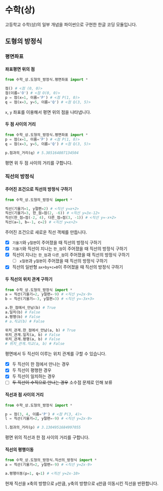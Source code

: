 # 수학(상)
고등학교 수학(상)의 일부 개념을 파이썬으로 구현한 한글 코딩 모듈입니다.

## 도형의 방정식

### 평면좌표

#### 좌표평면 위의 점

```py
from 수학_상.도형의_방정식.평면좌표 import *

점() # <점 (0, 0)>
점(이름='O') # <점 O(0, 0)>
p = 점(x=1, 이름='P') # <점 P(1, 0)>
q = 점(x=3, y=5, 이름='Q') # <점 Q(3, 5)>
```

`x`, `y` 좌표를 이용해서 평면 위의 점을 나타냅니다.

#### 두 점 사이의 거리

```py
from 수학_상.도형의_방정식.평면좌표 import *
p = 점(x=1, 이름='P') # <점 P(1, 0)>
q = 점(x=3, y=5, 이름='Q') # <점 Q(3, 5)>

p.점과의_거리(q) # 5.385164807134504
```

평면 위 두 점 사이의 거리를 구합니다.

### 직선의 방정식

#### 주어진 조건으로 직선의 방정식 구하기

```py
from 수학_상.도형의_방정식 import *

직선(기울기=1, y절편=2) # <직선 y=x+2>
직선(기울기=3, 한_점=점(2, -6)) # <직선 y=3x-12>
직선(한_점=점(-2, 4), 다른_점=점(3, -1)) # <직선 y=-x+2>
직선(a=1, b=-1, c=2) # <직선 y=x+2>
```

주어진 조건으로 새로운 직선 객체를 만듭니다.

- [x] `기울기`와 `y절편`이 주어졌을 때 직선의 방정식 구하기
- [x] `기울기`와 직선이 지나는 `한_점`이 주어졌을 때 직선의 방정식 구하기
- [x] 직선이 지나는 `한_점`과 `다른_점`이 주어졌을 때 직선의 방정식 구하기 
  - [ ] `x절편`과 `y절편`이 주어졌을 때 직선의 방정식 구하기
- [x] 직선의 일반형 `ax+by+c=0`이 주어졌을 때 직선의 방정식 구하기

#### 두 직선의 위치 관계 구하기

```py
from 수학_상.도형의_방정식 import *
a = 직선(기울기=2, y절편=-9) # <직선 y=2x-9>
b = 직선(기울기=-3, y절편=3) # <직선 y=-3x+3>

a.한_점에서_만남(b) # True
a.일치(b) # False
a.평행(b) # False
# a.직교(b) # False

위치_관계.한_점에서_만남(a, b) # True
위치_관계.일치(a, b) # False
위치_관계.평행(a, b) # False
# 위치_관계.직교(a, b) # False
```

평면에서 두 직선이 이루는 위치 관계를 구할 수 있습니다.

- [x] 두 직선이 한 점에서 만나는 경우
- [x] 두 직선이 평행한 경우 
- [x] 두 직선이 일치하는 경우
- [ ] ~~두 직선이 수직으로 만나는 경우~~ 소수점 문제로 인해 보류

#### 직선과 점 사이의 거리

```py
from 수학_상.도형의_방정식 import *

p = 점(3, 4, 이름='P') # <점 P(3, 4)>
l = 직선(기울기=2, y절편=-9) # <직선 y=2x-9>

l.점과의_거리(p) # 3.1304951684997055
```

평면 위의 직선과 한 점 사이의 거리를 구합니다.

#### 직선의 평행이동

```py
from 수학_상.도형의_방정식.직선의_방정식 import *
a = 직선(기울기=2, y절편=-9) # <직선 y=2x-9>

a.평행이동(p=1, q=1) # <직선 y=2x-10>
```

현재 직선을 x축의 방향으로 `p`만큼, y축의 방향으로 `q`만큼 이동시킨 직선을 반환합니다.
